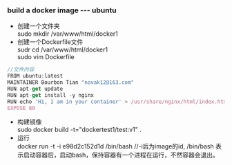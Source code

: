 ### build a docker image  --- ubuntu

* 创建一个文件夹 <br/>
  sudo mkdir /var/www/html/docker1
 * 创建一个Dockerfile文件  <br/>
  sudr cd /var/www/html/docker1 <br/>
  sudo vim Dockerfile <br/>
 ```javascript
 //文件内容
FROM ubuntu:latest
MAINTAINER Bourbon Tian "novak12@163.com"
RUN apt-get update
RUN apt-get install -y nginx
RUN echo 'Hi, I am in your container' > /usr/share/nginx/html/index.html
EXPOSE 80
 ```
* 构建镜像 <br/>
 sudo docker build -t="dockertest1/test:v1" .
* 运行 <br/>
 docker run -t -i e98d2c152d1d /bin/bash   //-i后为image的id, /bin/bash 表示启动容器后，启动bash，保持容器有一个进程在运行，不然容器会退出。

